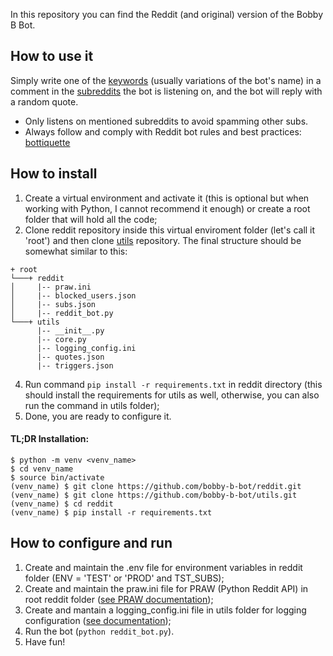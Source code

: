 In this repository you can find the Reddit (and original) version of the Bobby B Bot.

## How to use it

Simply write one of the [keywords](https://github.com/bobby-b-bot/utils/blob/master/triggers.json) (usually variations of the bot's name) in a comment in the [subreddits](subs.json) the bot is listening on, and the bot will reply with a random quote.

* Only listens on mentioned subreddits to avoid spamming other subs. 
* Always follow and comply with Reddit bot rules and best practices: [bottiquette](https://www.reddit.com/r/Bottiquette/wiki/bottiquette)

## How to install

1. Create a virtual environment and activate it (this is optional but when working with Python, I cannot recommend it enough) or create a root folder that will hold all the code;
2. Clone reddit repository inside this virtual enviroment folder (let's call it 'root') and then clone [utils](https://github.com/bobby-b-bot/utils.git) repository. The final structure should be somewhat similar to this:

```
+ root
└───+ reddit
│     |-- praw.ini 
│     |-- blocked_users.json
│     |-- subs.json
│     |-- reddit_bot.py
└───+ utils
      |-- __init__.py
      |-- core.py
      |-- logging_config.ini
      |-- quotes.json
      |-- triggers.json
```

4. Run command `pip install -r requirements.txt` in reddit directory (this should install the requirements for utils as well, otherwise, you can also run the command in utils folder);
5. Done, you are ready to configure it.

#### TL;DR Installation:

```
$ python -m venv <venv_name>
$ cd venv_name
$ source bin/activate
(venv_name) $ git clone https://github.com/bobby-b-bot/reddit.git
(venv_name) $ git clone https://github.com/bobby-b-bot/utils.git
(venv_name) $ cd reddit
(venv_name) $ pip install -r requirements.txt
```

## How to configure and run

1. Create and maintain the .env file for environment variables in reddit folder (ENV = 'TEST' or 'PROD' and TST_SUBS);
1. Create and maintain the praw.ini file for PRAW (Python Reddit API) in root reddit folder ([see PRAW documentation](https://praw.readthedocs.io/en/latest/getting_started/configuration/prawini.html));
1. Create and mantain a logging_config.ini file in utils folder for logging configuration ([see documentation](https://docs.python.org/3/library/logging.config.html#logging-config-fileformat));
1. Run the bot (`python reddit_bot.py`).
1. Have fun!
